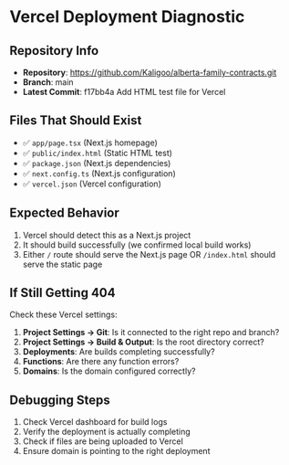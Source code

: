 # Vercel Deployment Diagnostic

## Repository Info
- **Repository**: https://github.com/Kaligoo/alberta-family-contracts.git
- **Branch**: main
- **Latest Commit**: f17bb4a Add HTML test file for Vercel

## Files That Should Exist
- ✅ `app/page.tsx` (Next.js homepage)
- ✅ `public/index.html` (Static HTML test)
- ✅ `package.json` (Next.js dependencies)
- ✅ `next.config.ts` (Next.js configuration)
- ✅ `vercel.json` (Vercel configuration)

## Expected Behavior
1. Vercel should detect this as a Next.js project
2. It should build successfully (we confirmed local build works)
3. Either `/` route should serve the Next.js page OR `/index.html` should serve the static page

## If Still Getting 404
Check these Vercel settings:
1. **Project Settings → Git**: Is it connected to the right repo and branch?
2. **Project Settings → Build & Output**: Is the root directory correct?
3. **Deployments**: Are builds completing successfully?
4. **Functions**: Are there any function errors?
5. **Domains**: Is the domain configured correctly?

## Debugging Steps
1. Check Vercel dashboard for build logs
2. Verify the deployment is actually completing
3. Check if files are being uploaded to Vercel
4. Ensure domain is pointing to the right deployment
